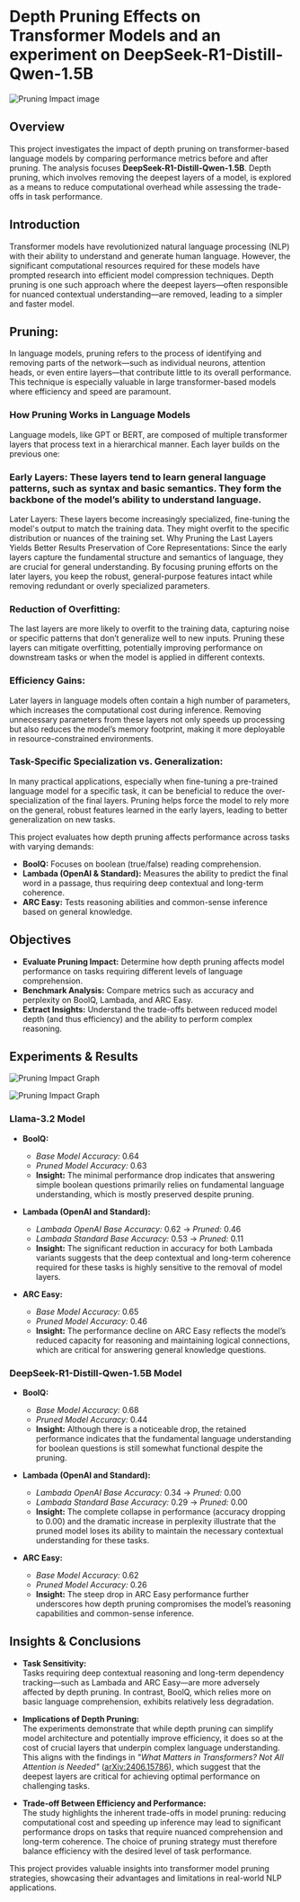 # Depth Pruning Effects on Transformer Models and an experiment on DeepSeek-R1-Distill-Qwen-1.5B

![Pruning Impact image](https://github.com/PranayS676/-DeepSeek-R1-Distill-Qwen-1.5B-PRUNING_Depth_Last_Layers/blob/main/pruning.svg)
## Overview
This project investigates the impact of depth pruning on transformer-based language models by comparing performance metrics before and after pruning. The analysis focuses **DeepSeek-R1-Distill-Qwen-1.5B**. Depth pruning, which involves removing the deepest layers of a model, is explored as a means to reduce computational overhead while assessing the trade-offs in task performance.

## Introduction
Transformer models have revolutionized natural language processing (NLP) with their ability to understand and generate human language. However, the significant computational resources required for these models have prompted research into efficient model compression techniques. Depth pruning is one such approach where the deepest layers—often responsible for nuanced contextual understanding—are removed, leading to a simpler and faster model.

## Pruning:
In language models, pruning refers to the process of identifying and removing parts of the network—such as individual neurons, attention heads, or even entire layers—that contribute little to its overall performance. This technique is especially valuable in large transformer-based models where efficiency and speed are paramount.

### How Pruning Works in Language Models
Language models, like GPT or BERT, are composed of multiple transformer layers that process text in a hierarchical manner. Each layer builds on the previous one:

### Early Layers: These layers tend to learn general language patterns, such as syntax and basic semantics. They form the backbone of the model’s ability to understand language.
Later Layers: These layers become increasingly specialized, fine-tuning the model's output to match the training data. They might overfit to the specific distribution or nuances of the training set.
Why Pruning the Last Layers Yields Better Results
Preservation of Core Representations:
Since the early layers capture the fundamental structure and semantics of language, they are crucial for general understanding. By focusing pruning efforts on the later layers, you keep the robust, general-purpose features intact while removing redundant or overly specialized parameters.

### Reduction of Overfitting:
The last layers are more likely to overfit to the training data, capturing noise or specific patterns that don’t generalize well to new inputs. Pruning these layers can mitigate overfitting, potentially improving performance on downstream tasks or when the model is applied in different contexts.

### Efficiency Gains:
Later layers in language models often contain a high number of parameters, which increases the computational cost during inference. Removing unnecessary parameters from these layers not only speeds up processing but also reduces the model’s memory footprint, making it more deployable in resource-constrained environments.

### Task-Specific Specialization vs. Generalization:
In many practical applications, especially when fine-tuning a pre-trained language model for a specific task, it can be beneficial to reduce the over-specialization of the final layers. Pruning helps force the model to rely more on the general, robust features learned in the early layers, leading to better generalization on new tasks.

This project evaluates how depth pruning affects performance across tasks with varying demands:
- **BoolQ:** Focuses on boolean (true/false) reading comprehension.
- **Lambada (OpenAI & Standard):** Measures the ability to predict the final word in a passage, thus requiring deep contextual and long-term coherence.
- **ARC Easy:** Tests reasoning abilities and common-sense inference based on general knowledge.

## Objectives
- **Evaluate Pruning Impact:** Determine how depth pruning affects model performance on tasks requiring different levels of language comprehension.
- **Benchmark Analysis:** Compare metrics such as accuracy and perplexity on BoolQ, Lambada, and ARC Easy.
- **Extract Insights:** Understand the trade-offs between reduced model depth (and thus efficiency) and the ability to perform complex reasoning.

## Experiments & Results
![Pruning Impact Graph](https://github.com/PranayS676/-DeepSeek-R1-Distill-Qwen-1.5B-PRUNING_Depth_Last_Layers/blob/main/graph1.png)



![Pruning Impact Graph](https://github.com/PranayS676/-DeepSeek-R1-Distill-Qwen-1.5B-PRUNING_Depth_Last_Layers/blob/main/graph2.png)

### Llama-3.2 Model
- **BoolQ:**
  - *Base Model Accuracy:* 0.64  
  - *Pruned Model Accuracy:* 0.63  
  - **Insight:** The minimal performance drop indicates that answering simple boolean questions primarily relies on fundamental language understanding, which is mostly preserved despite pruning.

- **Lambada (OpenAI and Standard):**
  - *Lambada OpenAI Base Accuracy:* 0.62 → *Pruned:* 0.46  
  - *Lambada Standard Base Accuracy:* 0.53 → *Pruned:* 0.11  
  - **Insight:** The significant reduction in accuracy for both Lambada variants suggests that the deep contextual and long-term coherence required for these tasks is highly sensitive to the removal of model layers.

- **ARC Easy:**
  - *Base Model Accuracy:* 0.65  
  - *Pruned Model Accuracy:* 0.46  
  - **Insight:** The performance decline on ARC Easy reflects the model’s reduced capacity for reasoning and maintaining logical connections, which are critical for answering general knowledge questions.

### DeepSeek-R1-Distill-Qwen-1.5B Model
- **BoolQ:**
  - *Base Model Accuracy:* 0.68  
  - *Pruned Model Accuracy:* 0.44  
  - **Insight:** Although there is a noticeable drop, the retained performance indicates that the fundamental language understanding for boolean questions is still somewhat functional despite the pruning.

- **Lambada (OpenAI and Standard):**
  - *Lambada OpenAI Base Accuracy:* 0.34 → *Pruned:* 0.00  
  - *Lambada Standard Base Accuracy:* 0.29 → *Pruned:* 0.00  
  - **Insight:** The complete collapse in performance (accuracy dropping to 0.00) and the dramatic increase in perplexity illustrate that the pruned model loses its ability to maintain the necessary contextual understanding for these tasks.

- **ARC Easy:**
  - *Base Model Accuracy:* 0.62  
  - *Pruned Model Accuracy:* 0.26  
  - **Insight:** The steep drop in ARC Easy performance further underscores how depth pruning compromises the model’s reasoning capabilities and common-sense inference.

## Insights & Conclusions
- **Task Sensitivity:**  
  Tasks requiring deep contextual reasoning and long-term dependency tracking—such as Lambada and ARC Easy—are more adversely affected by depth pruning. In contrast, BoolQ, which relies more on basic language comprehension, exhibits relatively less degradation.

- **Implications of Depth Pruning:**  
  The experiments demonstrate that while depth pruning can simplify model architecture and potentially improve efficiency, it does so at the cost of crucial layers that underpin complex language understanding. This aligns with the findings in *"What Matters in Transformers? Not All Attention is Needed"* ([arXiv:2406.15786](https://arxiv.org/abs/2406.15786)), which suggest that the deepest layers are critical for achieving optimal performance on challenging tasks.

- **Trade-off Between Efficiency and Performance:**  
  The study highlights the inherent trade-offs in model pruning: reducing computational cost and speeding up inference may lead to significant performance drops on tasks that require nuanced comprehension and long-term coherence. The choice of pruning strategy must therefore balance efficiency with the desired level of task performance.

This project provides valuable insights into transformer model pruning strategies, showcasing their advantages and limitations in real-world NLP applications.


